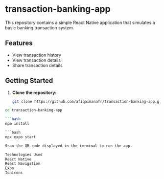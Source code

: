 # transaction-banking-app

This repository contains a simple React Native application that simulates a basic banking transaction system.

## Features

* View transaction history
* View transaction details
* Share transaction details

## Getting Started

1. **Clone the repository:**
   ```bash
   git clone https://github.com/afiqaimanafr/transaction-banking-app.git

 ```bash   
cd transaction-banking-app

 ```bash
npm install

 ```bash
npx expo start

Scan the QR code displayed in the terminal to run the app.

Technologies Used
React Native
React Navigation
Expo
Ionicons
